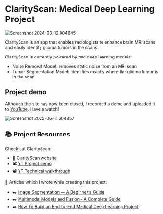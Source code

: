 # ClarityScan: Medical Deep Learning Project

![Screenshot 2024-03-12 004645](https://github.com/raj-pulapakura/ClarityScan/assets/87762282/e56b9135-0c65-42d7-910c-a7bc4ead6615)

ClarityScan is an app that enables radiologists to enhance brain MRI scans and easily identify glioma tumors in the scans.

ClarityScan is currently powered by two deep learning models:
- Noise Removal Model: removes static noise from an MRI scan
- Tumor Segmentation Model: identifies exactly where the glioma tumor is in the scan

## Project demo

Although the site has now been closed, I recorded a demo and uploaded it to [YouTube](https://youtu.be/v9OmIxve9Zs?si=TNJEbiRECqF7GHxn). Have a watch!

![Screenshot 2025-06-11 204857](https://github.com/user-attachments/assets/04bf6ec8-9a22-450d-9f7d-b6ac717ef7cd)

## 📚 Project Resources

Check out ClarityScan:

- 🔗 [ClarityScan website](http://clarityscan-447069715.us-east-1.elb.amazonaws.com/)
- 📽️ [YT Project demo](https://www.youtube.com/watch?v=v9OmIxve9Zs)
- 📽️ [YT Technical walkthrough](https://www.youtube.com/watch?v=SvfRLuvJyn8)

📝 Articles which I wrote while creating this project:
- ✒️ [Image Segmentation — A Beginner’s Guide](https://medium.com/@raj.pulapakura/image-segmentation-a-beginners-guide-0ede91052db7)
- ✒️ [Multimodal Models and Fusion - A Complete Guide](https://medium.com/@raj.pulapakura/multimodal-models-and-fusion-a-complete-guide-225ca91f6861)
- ✒️ [How To Build an End-to-End Medical Deep Learning Project](https://medium.com/@raj.pulapakura/how-to-build-an-end-to-end-medical-deep-learning-project-11ad932b5a8f)
